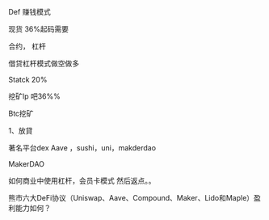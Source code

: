 Def 赚钱模式



现货  36%起码需要

合约， 杠杆

借贷杠杆模式做空做多

Statck  20%

挖矿lp  吧36%%

Btc挖矿


1、放貸


著名平台dex
Aave ，sushi，uni，makderdao

MakerDAO


如何商业中使用杠杆，会员卡模式 然后返点。。


熊市六大DeFi协议（Uniswap、Aave、Compound、Maker、Lido和Maple）盈利能力如何？


